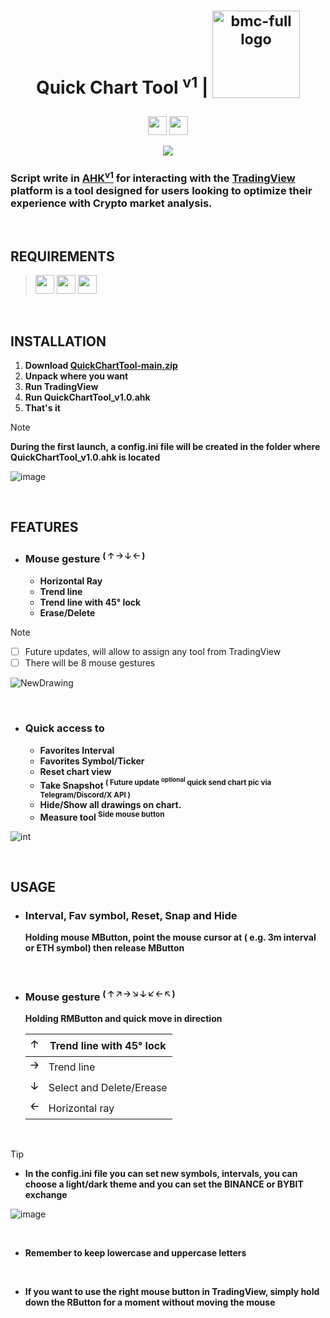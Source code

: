<h1 align="center">
  Quick Chart Tool <sup>v1</sup> | 
  <a href="https://www.buymeacoffee.com/blockchainchaos">
  <sub> <img width="2437" alt="bmc-full logo" src="https://github.com/CHAOS-BlockchainChaos/QuickChartTool/assets/97523302/ccd4e269-53fc-44c6-925b-e4e360a5f9a3" alt="buymeacoffee-white-badge" style="width: 140px;"></sub> 
  
  <p></p>
</h1>

<p align="center">
  <a href="https://github.com/CHAOS-BlockchainChaos/QuickChartTool/releases/tag/v1.0.0"> <img src="https://img.shields.io/badge/releases-v1.0.0-blue?style=for-the-badge&labelColor=121621&color=ffffff" style="height: 30px"></a>
  <img src="https://img.shields.io/github/downloads/CHAOS-BlockchainChaos/QuickChartTool/total?style=for-the-badge&logoColor=fff&labelColor=121621&color=ffffff" style="height:30px"> 
</p>

<p align="center">
  <img src="https://github.com/CHAOS-BlockchainChaos/QuickChartTool/assets/97523302/c0915101-2b38-4870-9f46-a3a984aef2f1">
</p>

### **Script write in [AHK<sup>v1</sup>](https://www.autohotkey.com/) for interacting with the [TradingView](https://www.tradingview.com/desktop/) platform is a tool designed for users looking to optimize their experience with Crypto market analysis.** <p align="center"></p>

&nbsp;

## REQUIREMENTS 
<p></p>

> <img src="https://img.shields.io/badge/ㅤWINDOWSㅤ-10-0079D7?style=for-the-badge&labelColor=0079D7&color=fff&logoColor=fff&logo=windows10" style="height: 30px"> <img src="https://img.shields.io/badge/tradingview-desktop-blue?style=for-the-badge&labelColor=121621&color=ffffff&logo=tradingview" style="height: 30px"> <img src="https://img.shields.io/badge/ㅤAutohotkey-v1-blue?style=for-the-badge&labelColor=7AC673&color=ffffff&logo=autohotkey&logoColor=black" style="height: 30px">

&nbsp;

## INSTALLATION
1. **Download [QuickChartTool-main.zip](https://github.com/CHAOS-BlockchainChaos/QuickChartTool/releases)**
1. **Unpack where you want**
1. **Run TradingView**
1. **Run QuickChartTool_v1.0.ahk**
1. **That's it**

> [!NOTE]
> **During the first launch, a config.ini file will be created in the folder where QuickChartTool_v1.0.ahk is located**
> 
> ![image](https://github.com/CHAOS-BlockchainChaos/QuickChartTool/assets/97523302/291be4f9-ff2e-4f92-8be8-9b33d1c616fe)

&nbsp; 

## FEATURES 
<p></p>

- ### **Mouse gesture** <sup>( 🡡 🡢 🡣 🡠 )
  - **Horizontal Ray**
  - **Trend line**
  - **Trend line with 45° lock**
  - **Erase/Delete**

> [!NOTE]
> - [ ] Future updates, will allow to assign any tool from TradingView
> - [ ] There will be 8 mouse gestures
  
![NewDrawing](https://github.com/CHAOS-BlockchainChaos/QuickChartTool/assets/97523302/fcec094d-0c6f-400a-9eee-30f6ecc44840)

&nbsp;

- ### **Quick access to**
  - **Favorites Interval**
  - **Favorites Symbol/Ticker**
  - **Reset chart view**
  - **Take Snapshot <sup>( Future update <sup>optional</sup> quick send chart pic via Telegram/Discord/X API )</sup>**
  - **Hide/Show all drawings on chart.**
  - **Measure tool <sup>Side mouse button</sup>**


![int](https://github.com/CHAOS-BlockchainChaos/QuickChartTool/assets/97523302/2570fc1f-5d4c-4d74-a866-0a69cd1711f3)

&nbsp;

## USAGE 
<p></p>

- ### **Interval, Fav symbol, Reset, Snap and Hide**
  **Holding mouse MButton, point the mouse cursor at ( e.g. 3m interval or ETH symbol) then release MButton**

&nbsp;



- ### **Mouse gesture <sup>( 🡡 🡥 🡢 🡦 🡣 🡧 🡠 🡤 )</sup>**
  **Holding RMButton and quick move in direction**
  
  | **🡡** | Trend line with 45° lock       |
  | :-:    | -                              |
  | **🡢** | Trend line                     |
  | **🡣** | Select and Delete/Erease       |
  | **🡠** | Horizontal ray                 |

&nbsp;

> [!TIP]
> 
> - **In the config.ini file you can set new symbols, intervals, you can choose a light/dark theme and you can set the BINANCE or BYBIT exchange**
>
> ![image](https://github.com/CHAOS-BlockchainChaos/QuickChartTool/assets/97523302/29a26169-6b9e-46de-b11d-0b82e782ff2f)
> 
> &nbsp;
> 
> - **Remember to keep lowercase and uppercase letters**
> 
> &nbsp;
> 
> - **If you want to use the right mouse button in TradingView, simply hold down the RButton for a moment without moving the mouse**
